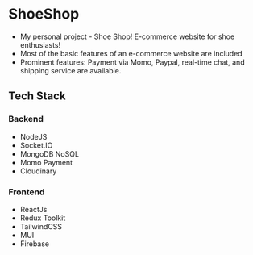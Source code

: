 # ShoeShop

 - My personal project - Shoe Shop! E-commerce website for shoe enthusiasts! 
 - Most of the basic features of an e-commerce website are included
 - Prominent features: Payment via Momo, Paypal, real-time chat, and shipping service are available.

 ## Tech Stack
 ### Backend
 - NodeJS
 - Socket.IO
 - MongoDB NoSQL
 - Momo Payment
 - Cloudinary
 ### Frontend
 - ReactJs
 - Redux Toolkit
 - TailwindCSS
 - MUI
 - Firebase

